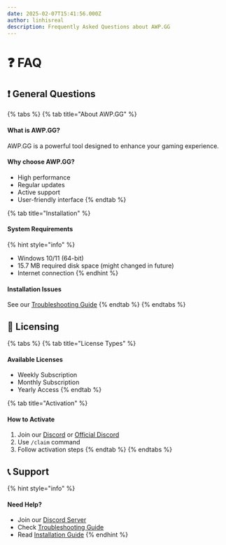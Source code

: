 ```yaml
---
date: 2025-02-07T15:41:56.000Z
author: linhisreal
description: Frequently Asked Questions about AWP.GG
---
```


# ❓ FAQ

## ❗ General Questions

{% tabs %}
{% tab title="About AWP.GG" %}
#### What is AWP.GG?

AWP.GG is a powerful tool designed to enhance your gaming experience.

#### Why choose AWP.GG?

* High performance
* Regular updates
* Active support
* User-friendly interface
{% endtab %}

{% tab title="Installation" %}
#### System Requirements

{% hint style="info" %}
* Windows 10/11 (64-bit)
* 15.7 MB required disk space (might changed in future)
* Internet connection
{% endhint %}

#### Installation Issues

See our [Troubleshooting Guide](troubleshooting.md)
{% endtab %}
{% endtabs %}

## 📃 Licensing

{% tabs %}
{% tab title="License Types" %}
#### Available Licenses

* Weekly Subscription
* Monthly Subscription
* Yearly Access
{% endtab %}

{% tab title="Activation" %}
#### How to Activate

1. Join our [Discord](https://discord.gg/buyawp) or [Official Discord](https://discord.gg/awpgg)
2. Use `/claim` command
3. Follow activation steps
{% endtab %}
{% endtabs %}

## 📞 Support

{% hint style="info" %}
#### Need Help?

* Join our [Discord Server](https://discord.gg/awp)
* Check [Troubleshooting Guide](troubleshooting.md)
* Read [Installation Guide](../getting-started/installation.md)
{% endhint %}

